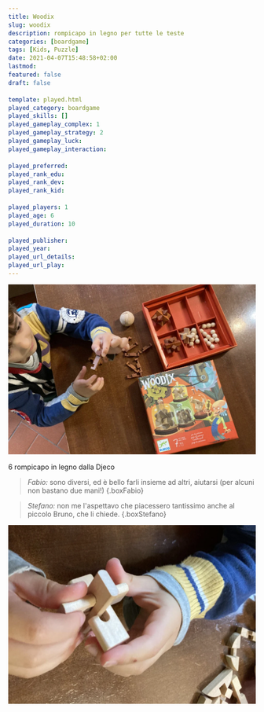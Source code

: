 ```yaml
---
title: Woodix
slug: woodix
description: rompicapo in legno per tutte le teste
categories: [boardgame]
tags: [Kids, Puzzle]
date: 2021-04-07T15:48:58+02:00
lastmod: 
featured: false
draft: false

template: played.html
played_category: boardgame
played_skills: []
played_gameplay_complex: 1
played_gameplay_strategy: 2
played_gameplay_luck: 
played_gameplay_interaction: 

played_preferred: 
played_rank_edu: 
played_rank_dev: 
played_rank_kid: 

played_players: 1
played_age: 6
played_duration: 10

played_publisher: 
played_year: 
played_url_details: 
played_url_play: 
---
```

![](img/woodix_featured.webp)

6 rompicapo in legno dalla Djeco

> *Fabio:* sono diversi, ed è bello farli insieme ad altri, aiutarsi (per alcuni non bastano due mani!)
{.boxFabio}

> *Stefano:* non me l'aspettavo che piacessero tantissimo anche al piccolo Bruno, che li chiede.
{.boxStefano}

![](img/woodix.webp)
